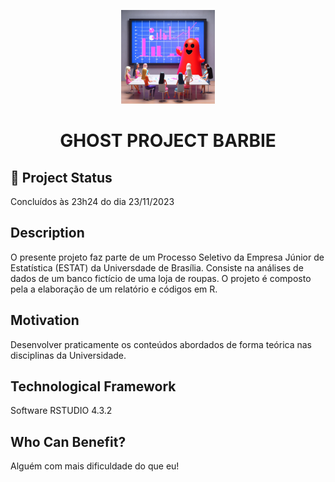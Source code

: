 <p align="center">
  <img src="ghost_ai.jpeg" alt="GHOST PROJECT BARBIE" width="150">
</p>
<h1 align="center"><strong>GHOST PROJECT BARBIE</strong></h1>


## 🚧 Project Status

Concluídos às 23h24 do dia 23/11/2023

## Description

O presente projeto faz parte de um Processo Seletivo da Empresa Júnior de Estatística (ESTAT) da Universdade de Brasília. Consiste na análises de dados de um banco fictício de uma loja de roupas. O projeto é composto pela a elaboração de um relatório e códigos em R.

## Motivation

Desenvolver praticamente os conteúdos abordados de forma teórica nas disciplinas da Universidade.

## Technological Framework

Software RSTUDIO 4.3.2

## Who Can Benefit?

Alguém com mais dificuldade do que eu!

